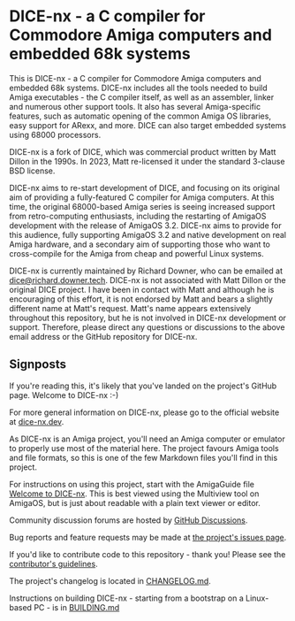 DICE-nx - a C compiler for Commodore Amiga computers and embedded 68k systems
=============================================================================

This is DICE-nx - a C compiler for Commodore Amiga computers and embedded 68k
systems. DICE-nx includes all the tools needed to build Amiga executables - the
C compiler itself, as well as an assembler, linker and numerous other support
tools. It also has several Amiga-specific features, such as automatic opening
of the common Amiga OS libraries, easy support for ARexx, and more. DICE can
also target embedded systems using 68000 processors.

DICE-nx is a fork of DICE, which was commercial product written by Matt Dillon
in the 1990s. In 2023, Matt re-licensed it under the standard 3-clause BSD
license.

DICE-nx aims to re-start development of DICE, and focusing on its original aim
of providing a fully-featured C compiler for Amiga computers. At this time, the
original 68000-based Amiga series is seeing increased support from
retro-computing enthusiasts, including the restarting of AmigaOS development
with the release of AmigaOS 3.2. DICE-nx aims to provide for this audience,
fully supporting AmigaOS 3.2 and native development on real Amiga hardware, and
a secondary aim of supporting those who want to cross-compile for the Amiga
from cheap and powerful Linux systems.

DICE-nx is currently maintained by Richard Downer, who can be emailed at
[dice@richard.downer.tech](mailto:dice@richard.downer.tech). DICE-nx is not
associated with Matt Dillon or the original DICE project. I have been in
contact with Matt and although he is encouraging of this effort, it is not
endorsed by Matt and bears a slightly different name at Matt's request. Matt's
name appears extensively throughout this repository, but he is not involved in
DICE-nx development or support. Therefore, please direct any questions or
discussions to the above email address or the GitHub repository for DICE-nx.


Signposts
---------

If you're reading this, it's likely that you've landed on the project's GitHub
page. Welcome to DICE-nx :-)

For more general information on DICE-nx, please go to the official website at
[dice-nx.dev](https://dice-nx.dev/).

As DICE-nx is an Amiga project, you'll need an Amiga computer or emulator to
properly use most of the material here. The project favours Amiga tools and
file formats, so this is one of the few Markdown files you'll find in this
project.

For instructions on using this project, start with the AmigaGuide file
[Welcome to DICE-nx](Welcome%20to%20DICE-nx.guide). This is best viewed using the
Multiview tool on AmigaOS, but is just about readable with a plain text viewer
or editor.

Community discussion forums are hosted by [GitHub Discussions](https://github.com/dice-nx/dice-nx/discussions).

Bug reports and feature requests may be made at [the project's issues page](https://github.com/dice-nx/dice-nx/issues).

If you'd like to contribute code to this repository - thank you! Please see the
[contributor's guidelines](CONTRIBUTING.md).

The project's changelog is located in [CHANGELOG.md](CHANGELOG.md).

Instructions on building DICE-nx - starting from a bootstrap on a Linux-based
PC - is in [BUILDING.md](BUILDING.md)
